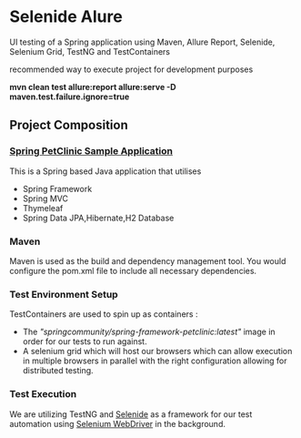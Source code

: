 # Selenide Alure

UI testing of a Spring application using Maven, Allure Report, Selenide, Selenium Grid, TestNG and TestContainers 

recommended way to execute project for development purposes 

**mvn clean test allure:report allure:serve -D maven.test.failure.ignore=true**

## Project Composition

### [Spring PetClinic Sample Application](https://github.com/spring-petclinic/spring-framework-petclinic)
This is a Spring based Java application that utilises
  -   Spring Framework
  -   Spring MVC
  -   Thymeleaf
  -   Spring Data JPA,Hibernate,H2 Database

### Maven
Maven is used as the build and dependency management tool. You would configure the pom.xml file to include all necessary dependencies.

### Test Environment Setup

TestContainers are used to spin up as containers : 
  - The _"springcommunity/spring-framework-petclinic:latest"_ image in order for our tests to run against.
  - A selenium grid which will host our browsers which can allow execution in multiple browsers in parallel with the right configuration allowing for distributed testing.

### Test Execution

We are utilizing TestNG and [Selenide](https://selenide.org/) as a framework for our test automation using [Selenium WebDriver](https://docs.seleniumhq.org/projects/webdriver/) in the background.
